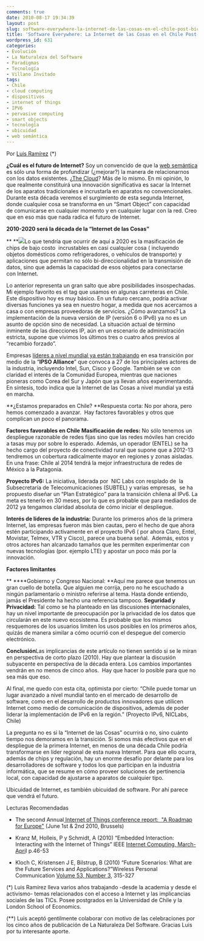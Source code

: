 ```yaml
---
comments: true
date: 2010-08-17 19:34:39
layout: post
slug: software-everywhere-la-internet-de-las-cosas-en-el-chile-post-bicentenario
title: 'Software Everywhere: La Internet de las Cosas en el Chile Post-Bicentenario'
wordpress_id: 631
categories:
- Evolución
- La Naturaleza del Software
- Paradigmas
- Tecnología
- Villano Invitado
tags:
- Chile
- cloud computing
- dispositivos
- internet of things
- IPV6
- pervasive computing
- smart objects
- tecnología
- ubicuidad
- web semántica
---
```


Por [Luis Ramírez](http://luisramirez.cl/blog/) (*)

**¿Cuál es el futuro de Internet?** Soy un convencido de que la [web semántica](http://en.wikipedia.org/wiki/Semantic_Web) es sólo una forma de profundizar (¿mejorar?) la manera de relacionarnos con los datos existentes. ¿[The Cloud](http://en.wikipedia.org/wiki/Cloud_computing)? Más de lo mismo. En mi opinión, lo que realmente constituirá una innovación significativa es sacar la Internet de los aparatos tradicionales e incrustarla en aparatos no convencionales. Durante esta década veremos el surgimiento de esta segunda Internet, donde cualquier cosa se transforma en un “Smart Object” con capacidad de comunicarse en cualquier momento y en cualquier lugar con la red. Creo que en eso más que nada radica el futuro de Internet.

**2010-2020 será la década de la “Internet de las Cosas”**

** **![](http://www.lnds.net/blog/wp-content/uploads/2010/08/200809251302.jpg)Lo que tendría que ocurrir de aquí a 2020 es la masificación de chips de bajo costo  incrustables en casi cualquier cosa ( incluyendo objetos domésticos como refrigeradores, o vehículos de transporte) y aplicaciones que permitan no sólo bi-direccionalidad en la transmisión de datos, sino que además la capacidad de esos objetos para conectarse con Internet.

Lo anterior representa un gran salto que abre posibilidades insospechadas. Mi ejemplo favorito es el tag que usamos en algunas carreteras en Chile. Este dispositivo hoy es muy básico. En un futuro cercano, podría activar diversas funciones ya sea en nuestro hogar, a medida que nos acercamos a casa o con empresas proveedoras de servicios.
¿Cómo avanzamos? La implementación de la nueva versión de IP (versión 6 o IPv6) ya no es un asunto de opción sino de necesidad. La situación actual de término inminente de las direcciones IP, aún en un escenario de administración estricta, supone que vivimos los últimos tres o cuatro años previos al “recambio forzado”.

Empresas [líderes a nivel mundial ya están trabajando](http://www.ipso-alliance.org/Pages/Front.php) en esa transición por medio de la “**IPSO Alliance**” que convoca a 27 de los principales actores de la industria, incluyendo Intel, Sun, Cisco y Google. También se ve con claridad el interés de la Comunidad Europea, mientras que naciones pioneras como Corea del Sur y Japón que ya llevan años experimentando. En síntesis, todo indica que la Internet de las Cosas a nivel mundial ya está en marcha.

**¿Estamos preparados en Chile? **Respuesta corta: No por ahora, pero hemos comenzado a avanzar.  Hay factores favorables y otros que complican un poco el panorama.

**Factores favorables en Chile**
**Masificación de redes:** No sólo tenemos un despliegue razonable de redes fijas sino que las redes móviles han crecido a tasas muy por sobre lo esperado. Además, un operador (ENTEL) se ha hecho cargo del proyecto de conectividad rural que supone que a 2012-13 tendremos un cobertura radicalmente mayor en regiones y zonas aisladas. En una frase: Chile al 2014 tendrá la mejor infraestructura de redes de México a la Patagonia.

**Proyecto IPv6:** La iniciativa, liderada por  NIC Labs con resplado de  la Subsecretaría de Telecomunicaciones (SUBTEL) y varias empresas,  se ha propuesto diseñar un “Plan Estratégico” para la transición chilena al IPv6. La meta es tenerlo en 30 meses, por lo que es probable que para mediados de 2012 ya tengamos claridad absoluta de cómo iniciar el despliegue.

**Interés de líderes de la industria:** Durante los primeros años de la primera Internet, las empresas fueron más bien cautas, pero el hecho de que ahora estén participando activamente en el proyecto IPv6 ( por ahora Claro, Entel, Movistar, Telmex, VTR y Cisco), parece una buena señal.  Además, estos y otros actores han alcanzado tamaños que les permiten experimentar con nuevas tecnologías (por. ejemplo LTE) y apostar un poco más por la innovación.

**Factores limitantes**

** ****Gobierno y Congreso Nacional: **Aquí me parece que tenemos un gran cuello de botella. Que alguien me corrija, pero no he escuchado a ningún parlamentario o ministro referirse al tema. Hasta donde entiendo, jamás el Presidente ha hecho una referencia tampoco.
**Seguridad y Privacidad:** Tal como se ha planteado en las discusiones internacionales, hay un nivel importante de preocupación por la privacidad de los datos que circularán en este nuevo ecosistema. Es probable que los mismos resquemores de los usuarios limiten los usos posibles en los primeros años, quizás de manera similar a cómo ocurrió con el despegue del comercio electrónico.

**Conclusión**Las implicancias de este artículo no tienen sentido si se le miran en perspectiva de corto plazo (2010). Hay que plantear la discusión subyacente en perspectiva de la década entera. Los cambios importantes vendrán en no menos de cinco años.  Hay que hacer lo posible para que no sea más que eso.

Al final, me quedo con esta cita, optimista por cierto: “Chile puede tomar un lugar avanzado a nivel mundial tanto en el mercado de desarrollo de software, como en el desarrollo de productos innovadores que utilicen Internet como medio de comunicación de dispositivos, además de poder liderar la implementación de IPv6 en la región.” (Proyecto IPv6, NICLabs, Chile)

La pregunta no es si la “Internet de las Cosas” ocurrirá o no, sino cuánto tiempo nos demoramos en la transición. Si somos más efectivos que en el despliegue de la primera Internet, en menos de una década Chile podría transformarse en líder regional de esta nueva Internet. Para que ello ocurra, además de chips y regulación, hay un enorme desafío por delante para los desarrolladores de software y todos los que participan en la industria informática, que se resume en cómo proveer soluciones de pertinencia local, con capacidad de ajustarse a aparatos de cualquier tipo.

Ubicuidad de Internet, es también ubicuidad de software. Por ahí parece que vendrá el futuro.

Lecturas Recomendadas



	
  * The second Annual[ Internet of Things conference report:  "A Roadmap for Europe"](http://ec.europa.eu/information_society/policy/rfid/documents/iotconferencereport2010.pdf) (June 1st & 2nd 2010, Brussels)

	
  * Kranz M, Holleis, P y Schmidt, A (2010) “Embedded Interaction: Interacting with the Internet of Things” IEEE [Internet Computing, March-Apri](http://www.computer.org/portal/web/csdl/doi/10.1109/MIC.2009.141)l p.46-53

	
  * Kloch C, Kristensen J E, Bilstrup, B (2010) “Future Scenarios: What are the Future Services and Applications?”Wireless Personal Communication [Volume 53, Number 3](http://www.springerlink.com/content/0929-6212/53/3/), 315-327


(*) Luis Ramírez lleva varios años trabajando -desde la academia y desde el activismo- temas relacionados con el acceso a Internet y las implicancias sociales de las TICs. Posee postgrados en la Universidad de Chile y la London School of Economics.

(**) Luis aceptó gentilmente colaborar con motivo de las celebraciones por los cinco años de publicación de La Naturaleza Del Software. Gracias Luis por tu interesante aporte.
